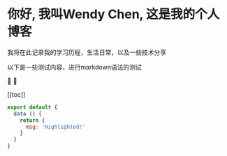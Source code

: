 # 你好, 我叫Wendy Chen, 这是我的个人博客

我将在此记录我的学习历程，生活日常，以及一些技术分享

以下是一些测试内容，进行markdown语法的测试

:tada: :100:

[[toc]]


``` js {4}
export default {
  data () {
    return {
      msg: 'Highlighted!'
    }
  }
}
```
